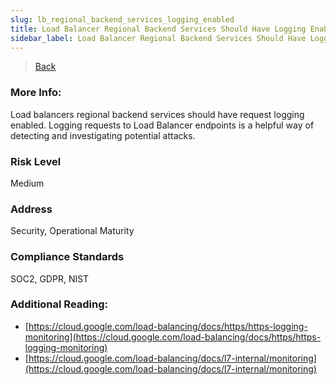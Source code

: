 ```yaml
---
slug: lb_regional_backend_services_logging_enabled
title: Load Balancer Regional Backend Services Should Have Logging Enabled
sidebar_label: Load Balancer Regional Backend Services Should Have Logging Enabled
---
```

> [Back](../../gcploadbalancermonitoring)

### More Info:
Load balancers regional backend services should have request logging enabled. Logging requests to Load Balancer endpoints is a helpful way of detecting and investigating potential attacks. 

### Risk Level
Medium

### Address
Security, Operational Maturity

### Compliance Standards
SOC2, GDPR, NIST

### Additional Reading:
- [https://cloud.google.com/load-balancing/docs/https/https-logging-monitoring](https://cloud.google.com/load-balancing/docs/https/https-logging-monitoring) 
- [https://cloud.google.com/load-balancing/docs/l7-internal/monitoring](https://cloud.google.com/load-balancing/docs/l7-internal/monitoring) 
